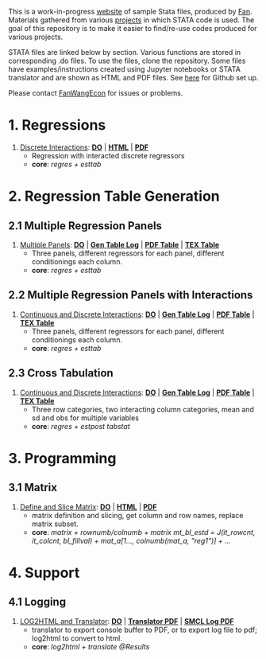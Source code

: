 This is a work-in-progress [website](https://fanwangecon.github.io/Stata4Econ/) of sample Stata files, produced by [Fan](https://fanwangecon.github.io/). Materials gathered from various [projects](https://fanwangecon.github.io/research) in which STATA code is used. The goal of this repository is to make it easier to find/re-use codes produced for various projects.

STATA files are linked below by section. Various functions are stored in corresponding .do files. To use the files, clone the repository. Some files have examples/instructions created using Jupyter notebooks or STATA translator and are shown as HTML and PDF files. See [here](docs/gitsetup.md) for Github set up.

Please contact [FanWangEcon](https://fanwangecon.github.io/) for issues or problems.

# 1. Regressions

1. [Discrete Interactions](https://github.com/FanWangEcon/Stata4Econ/blob/master/reglin/discrete/fs_reg_d_interact.pdf): [**DO**](https://github.com/FanWangEcon/Stata4Econ/blob/master/reglin/discrete/fs_reg_d_interact.do) \| [**HTML**](https://fanwangecon.github.io/Stata4Econ/reglin/discrete/fs_reg_d_interact.html) \| [**PDF**](https://fanwangecon.github.io/Stata4Econ/reglin/discrete/fs_reg_d_interact.pdf)
    + Regression with interacted discrete regressors
    + **core**: *regres + esttab*

# 2. Regression Table Generation

## 2.1 Multiple Regression Panels

1. [Multiple Panels](https://github.com/FanWangEcon/Stata4Econ/blob/master/table/multipanel/tab_6col3pan/tab_6col3pan.pdf): [**DO**](https://github.com/FanWangEcon/Stata4Econ/blob/master/table/multipanel/tab_6col3pan/gen_reg.do) \| [**Gen Table Log**](https://fanwangecon.github.io/Stata4Econ/table/multipanel/tab_6col3pan/gen_reg.pdf) \| [**PDF Table**](https://github.com/FanWangEcon/Stata4Econ/blob/master/table/multipanel/tab_6col3pan/tab_6col3pan.pdf) \| [**TEX Table**](https://github.com/FanWangEcon/Stata4Econ/blob/master/table/multipanel/tab_6col3pan/tab_6col3pan_texbody.tex)
    + Three panels, different regressors for each panel, different conditionings each column.
    + **core**: *regres + esttab*

## 2.2 Multiple Regression Panels with Interactions

1. [Continuous and Discrete Interactions](https://github.com/FanWangEcon/Stata4Econ/blob/master/table/multipanel/tab_6col_cts_dis2inter/tab_6col_cts_dis2inter.pdf): [**DO**](https://github.com/FanWangEcon/Stata4Econ/blob/master/table/multipanel/tab_6col_cts_dis2inter/gen_reg.do) \| [**Gen Table Log**](https://fanwangecon.github.io/Stata4Econ/table/multipanel/tab_6col_cts_dis2inter/gen_reg.pdf) \| [**PDF Table**](https://github.com/FanWangEcon/Stata4Econ/blob/master/table/multipanel/tab_6col_cts_dis2inter/tab_6col_cts_dis2inter.pdf) \| [**TEX Table**](https://github.com/FanWangEcon/Stata4Econ/blob/master/table/multipanel/tab_6col_cts_dis2inter/tab_6col_cts_dis2inter_texbody.tex)
    + Three panels, different regressors for each panel, different conditionings each column.
    + **core**: *regres + esttab*

## 2.3 Cross Tabulation

1. [Continuous and Discrete Interactions](https://github.com/FanWangEcon/Stata4Econ/blob/master/table/tabsumm/tab_mcol_npanel/tab_mcol_npanel.pdf): [**DO**](https://github.com/FanWangEcon/Stata4Econ/blob/master/table/tabsumm/tab_mcol_npanel/gen_reg.do) \| [**Gen Table Log**](https://fanwangecon.github.io/Stata4Econ/table/tabsumm/tab_mcol_npanel/gen_reg.pdf) \| [**PDF Table**](https://github.com/FanWangEcon/Stata4Econ/blob/master/table/tabsumm/tab_mcol_npanel/tab_mcol_npanel.pdf) \| [**TEX Table**](https://github.com/FanWangEcon/Stata4Econ/blob/master/table/tabsumm/tab_mcol_npanel/tab_mcol_npanel_texbody.tex)
    + Three row categories, two interacting column categories, mean and sd and obs for multiple variables
    + **core**: *regres + estpost tabstat*

# 3. Programming

## 3.1 Matrix

1. [Define and Slice Matrix](https://github.com/FanWangEcon/Stata4Econ/blob/master/matrix/define/basic.pdf): [**DO**](https://github.com/FanWangEcon/Stata4Econ/blob/master/matrix/define/basic.do) \| [**HTML**](https://fanwangecon.github.io/Stata4Econ/matrix/define/basic.html) \| [**PDF**](https://fanwangecon.github.io/Stata4Econ/matrix/define/basic.pdf)
    + matrix definition and slicing, get column and row names, replace matrix subset.
    + **core**: *matrix + rownumb/colnumb +	matrix mt_bl_estd = J(it_rowcnt, it_colcnt, bl_fillval) + mat_a[1..., colnumb(mat_a, "reg1")] + ...*

# 4. Support

## 4.1 Logging

1. [LOG2HTML and Translator](https://github.com/FanWangEcon/Stata4Econ/blob/master/output/log/fs_log2html_results.pdf): [**DO**](https://github.com/FanWangEcon/Stata4Econ/blob/master/output/log/fs_log2html.do) \| [**Translator PDF**](https://fanwangecon.github.io/Stata4Econ/output/log/fs_log2html_results.pdf) \| [**SMCL Log PDF**](https://github.com/FanWangEcon/Stata4Econ/blob/master/output/log/fs_log2html_results.pdf)
    + translator to export console buffer to PDF, or to export log file to pdf; log2html to convert to html.
    + **core**: *log2html + translate @Results*
